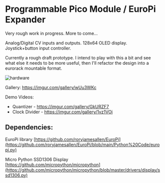 # Programmable Pico Module / EuroPi Expander

Very rough work in progress. More to come...

Analog/Digital CV inputs and outputs. 128x64 OLED display. Joystick+button input controller.

Currently a rough draft prototype. I intend to play with this a bit and see what else it needs to be more useful, then I'll refactor the design into a eurorack mountable format.

![hardware](https://i.imgur.com/Rw4TZaxs.jpeg)

Gallery: https://imgur.com/gallery/wUu3WKc

Demo Videos: 

 * Quantizer - https://imgur.com/gallery/GkURZF7 
 * Clock Divider - https://imgur.com/gallery/1vz1VOi

## Dependencies:
EuroPi library [https://github.com/roryjamesallen/EuroPi](https://github.com/roryjamesallen/EuroPi/blob/main/Python%20Code/europi.py)

Micro Python SSD1306 Display [https://github.com/micropython/micropython](https://github.com/micropython/micropython/blob/master/drivers/display/ssd1306.py)

